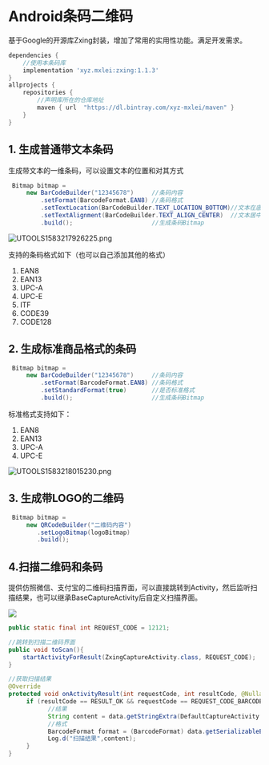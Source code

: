# Android条码二维码
基于Google的开源库Zxing封装，增加了常用的实用性功能。满足开发需求。

```gradle
dependencies {
	//使用本条码库
	implementation 'xyz.mxlei:zxing:1.1.3'
}
allprojects {
    repositories {
    	//声明库所在的仓库地址
        maven { url  "https://dl.bintray.com/xyz-mxlei/maven" }
    }
}
```

## 1. 生成普通带文本条码

生成带文本的一维条码，可以设置文本的位置和对其方式

```java
 Bitmap bitmap = 
     new BarCodeBuilder("12345678")		//条码内容
         .setFormat(BarcodeFormat.EAN8) //条码格式
         .setTextLocation(BarCodeBuilder.TEXT_LOCATION_BOTTOM)//文本在底部
         .setTextAlignment(BarCodeBuilder.TEXT_ALIGN_CENTER)  //文本居中对齐
         .build();						//生成条码Bitmap
```

![UTOOLS1583217926225.png](http://yanxuan.nosdn.127.net/27dd5181bf347ecb8f050db8d394b80e.png)

支持的条码格式如下（也可以自己添加其他的格式）

1. EAN8
2. EAN13
3. UPC-A
4. UPC-E
5. ITF
6. CODE39
7. CODE128

## 2. 生成标准商品格式的条码

```java
 Bitmap bitmap = 
     new BarCodeBuilder("12345678")		//条码内容
         .setFormat(BarcodeFormat.EAN8) //条码格式
     	 .setStandardFormat(true)		//是否标准格式
         .build();						//生成条码Bitmap
```

标准格式支持如下：

1. EAN8
2. EAN13
3. UPC-A
4. UPC-E

![UTOOLS1583218015230.png](http://yanxuan.nosdn.127.net/813075addf832e935cae5fc48435cf5f.png)

## 3. 生成带LOGO的二维码

```java
 Bitmap bitmap = 
     new QRCodeBuilder("二维码内容")
     	.setLogoBitmap(logoBitmap)
        .build();
```



## 4.扫描二维码和条码

提供仿照微信、支付宝的二维码扫描界面，可以直接跳转到Activity，然后监听扫描结果，也可以继承BaseCaptureActivity后自定义扫描界面。

![](http://yanxuan.nosdn.127.net/0929337b7c3dc76aa5c527f387272c16.png)

```java
public static final int REQUEST_CODE = 12121;

//跳转到扫描二维码界面
public void toScan(){
    startActivityForResult(ZxingCaptureActivity.class, REQUEST_CODE);
}

//获取扫描结果
@Override
protected void onActivityResult(int requestCode, int resultCode, @Nullable Intent data) {
     if (resultCode == RESULT_OK && requestCode == REQUEST_CODE_BARCODE && data != null) {
           //结果
           String content = data.getStringExtra(DefaultCaptureActivity.KEY_CONTENT);
           //格式
           BarcodeFormat format = (BarcodeFormat) data.getSerializableExtra(DefaultCaptureActivity.KEY_BARCODE_FORMAT);
           Log.d("扫描结果",content);
     }
}
```

```java


```
